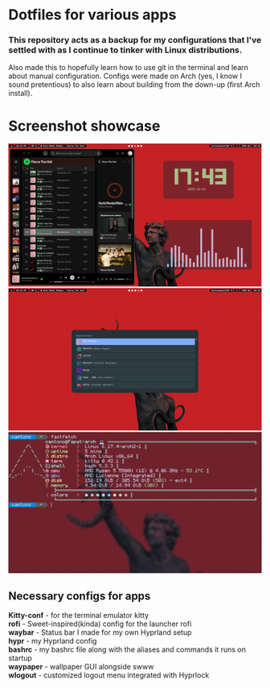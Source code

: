 # Dotfiles for various apps 
### This repository acts as a backup for my configurations that I've settled with as I continue to tinker with Linux distributions.
Also made this to hopefully learn how to use git in the terminal and learn about manual configuration. Configs were made on Arch (yes, I know I sound pretentious) to also learn about building from the down-up (first Arch install).

# Screenshot showcase
![Screenshot 1](screenshots/1.png)
![Screenshot 2](screenshots/2.png)
![Screenshot 3](screenshots/3.png)

## Necessary configs for apps
**Kitty-conf** - for the terminal emulator kitty<br> 
**rofi** - Sweet-inspired(kinda) config for the launcher rofi<br>
**waybar** - Status bar I made for my own Hyprland setup<br>
**hypr** - my Hyprland config<br>
**bashrc** - my bashrc file along with the aliases and commands it runs on startup<br>
**waypaper** - wallpaper GUI alongside swww<br>
**wlogout** - customized logout menu integrated with Hyprlock<br>

